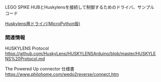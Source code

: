 LEGO SPIKE HUBとHuskylensを接続して制御するためのドライバ、サンプルコード
  
[Huskylens用ドライバ(MicroPython版)](src/Huskylens.py)




### 関連情報

HUSKYLENS Protocol<br>
https://github.com/HuskyLens/HUSKYLENSArduino/blob/master/HUSKYLENS%20Protocol.md

The Powered Up connector 仕様書<br>
https://www.philohome.com/wedo2reverse/connect.htm
